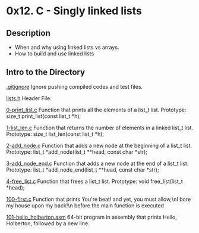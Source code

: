 # 0x12. C - Singly linked lists

## Description
- When and why using linked lists vs arrays. 
- How to build and use linked lists

## Intro to the Directory

[.gitignore](./.gitignore) Ignore pushing compiled codes and test files.

[lists.h](./lists.h) Header File.

[0-print_list.c](./0-print_list.c) Function that prints all the elements of a list_t list. Prototype: size_t print_list(const list_t *h);

[1-list_len.c](./1-list_len.c) Function that returns the number of elements in a linked list_t list. Prototype: size_t list_len(const list_t *h);

[2-add_node.c](./2-add_node.c) Function that adds a new node at the beginning of a list_t list. Prototype: list_t *add_node(list_t **head, const char *str);

[3-add_node_end.c](./3-add_node_end.c) Function that adds a new node at the end of a list_t list. Prototype: list_t *add_node_end(list_t **head, const char *str);

[4-free_list.c](./4-free_list.c) Function that frees a list_t list. Prototype: void free_list(list_t *head);

[100-first.c](./100-first.c) Function that prints You're beat! and yet, you must allow,\nI bore my house upon my back!\n before the main function is executed

[101-hello_holberton.asm](./101-hello_holberton.asm) 64-bit program in assembly that prints Hello, Holberton, followed by a new line.

